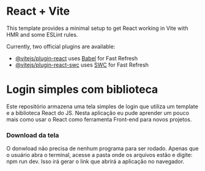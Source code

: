 # React + Vite

This template provides a minimal setup to get React working in Vite with HMR and some ESLint rules.

Currently, two official plugins are available:

- [@vitejs/plugin-react](https://github.com/vitejs/vite-plugin-react/blob/main/packages/plugin-react/README.md) uses [Babel](https://babeljs.io/) for Fast Refresh
- [@vitejs/plugin-react-swc](https://github.com/vitejs/vite-plugin-react-swc) uses [SWC](https://swc.rs/) for Fast Refresh


# Login simples com biblioteca

Este repositório armazena uma tela simples de login que utiliza um template e a biblioteca React do JS. Nesta aplicação eu pude aprender um pouco mais como usar o React como ferramenta Front-end para novos projetos. 


### Download da tela

O donwload não precisa de nenhum programa para ser rodado. Apenas que o usuário abra o terminal, acesse a pasta onde os arquivos estão e digite: npm run dev. Isso irá gerar o link que abrirá a aplicação no navegador.
